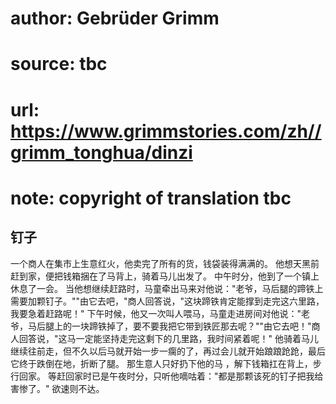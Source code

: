 # author: Gebrüder Grimm
# source: tbc
# url: https://www.grimmstories.com/zh//grimm_tonghua/dinzi
# note: copyright of translation tbc

## 钉子 

一个商人在集市上生意红火，他卖完了所有的货，钱袋装得满满的。
他想天黑前赶到家，便把钱箱捆在了马背上，骑着马儿出发了。
中午时分，他到了一个镇上休息了一会。
当他想继续赶路时，马童牵出马来对他说："老爷，马后腿的蹄铁上需要加颗钉子。""由它去吧，"商人回答说，"这块蹄铁肯定能撑到走完这六里路，我要急着赶路呢！"
下午时候，他又一次叫人喂马，马童走进房间对他说："老爷，马后腿上的一块蹄铁掉了，要不要我把它带到铁匠那去呢？""由它去吧！"商人回答说，"这马一定能坚持走完这剩下的几里路，我时间紧着呢！"
他骑着马儿继续往前走，但不久以后马就开始一步一瘸的了，再过会儿就开始踉踉跄跄，最后它终于跌倒在地，折断了腿。
那生意人只好扔下他的马 ，解下钱箱扛在背上，步行回家。
等赶回家时已是午夜时分，只听他嘀咕着："都是那颗该死的钉子把我给害惨了。"
欲速则不达。
